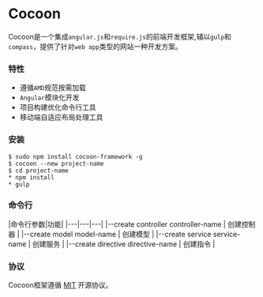 # Cocoon
Cocoon是一个集成`angular.js`和`require.js`的前端开发框架,辅以`gulp`和`compass`，提供了针对`web app`类型的网站一种开发方案。

### 特性
* 遵循`AMD`规范按需加载
* `Angular`模块化开发
* 项目构建优化命令行工具
* 移动端自适应布局处理工具

### 安装

```
$ sudo npm install cocoon-framework -g
$ cocoon --new project-name
$ cd project-name
* npm install 
* gulp
```

### 命令行

|命令行参数|功能|
|---|---|---|
|--create controller controller-name | 创建控制器 |
|--create model model-name | 创建模型 |
|--create service service-name | 创建服务 |
|--create directive directive-name | 创建指令 |

### 协议
Cocoon框架遵循 [MIT](http://opensource.org/licenses/MIT) 开源协议。